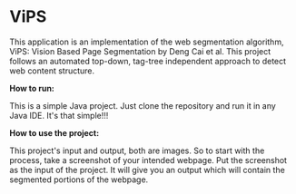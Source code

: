 # ViPS
This application is an implementation of the web segmentation algorithm, ViPS: Vision Based Page Segmentation by Deng Cai et al. This project follows an automated top-down, tag-tree independent approach to detect web content structure.


**How to run:**

This is a simple Java project. Just clone the repository and run it in any Java IDE. It's that simple!!!


**How to use the project:**

This project's input and output, both are images. So to start with the process, take a screenshot of your intended webpage. Put the screenshot as the input of the project. It will give you an output which will contain the segmented portions of the webpage.
